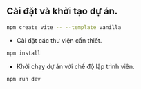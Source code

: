 ## Cài đặt và khởi tạo dự án.

```bash
npm create vite -- --template vanilla
```

- Cài đặt các thư viện cần thiết.

```bash
npm install
```

- Khởi chạy dự án với chế độ lập trình viên.

```bash
npm run dev
```
